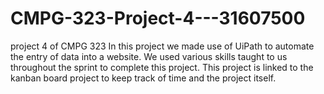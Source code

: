 # CMPG-323-Project-4---31607500
project 4 of CMPG 323
In this project we made use of UiPath to automate the entry of data into a website.
We used various skills taught to us throughout the sprint to complete this project.
This project is linked to the kanban board project to keep track of time and the project itself.
